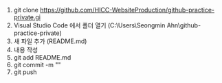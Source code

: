 1. git clone https://github.com/HICC-WebsiteProduction/github-practice-private.gi
2. Visual Studio Code 에서 폴더 열기 (C:\Users\Seongmin Ahn\github-practice-private)
3. 새 파일 추가 (README.md)
4. 내용 작성
5. git add README.md
6. git commit -m ""
7. git push